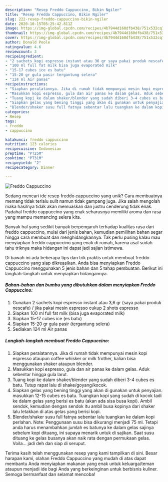 ```yaml
---
description: "Resep Freddo Cappuccino, Bikin Ngiler"
title: "Resep Freddo Cappuccino, Bikin Ngiler"
slug: 222-resep-freddo-cappuccino-bikin-ngiler
date: 2020-10-15T05:25:42.811Z
image: https://img-global.cpcdn.com/recipes/4b7944d160dfb438/751x532cq70/freddo-cappuccino-foto-resep-utama.jpg
thumbnail: https://img-global.cpcdn.com/recipes/4b7944d160dfb438/751x532cq70/freddo-cappuccino-foto-resep-utama.jpg
cover: https://img-global.cpcdn.com/recipes/4b7944d160dfb438/751x532cq70/freddo-cappuccino-foto-resep-utama.jpg
author: Donald Poole
ratingvalue: 4.6
reviewcount: 3
recipeingredient:
- "2 sachets kopi espresso instant atau 36 gr saya pakai produk nescafe  jika pakai mesin espresso cukup 2 shots espresso"
- "100 ml full fat milk bisa juga evaporated milk"
- "15-17 cubes ice es batu"
- "15-20 gr gula pasir tergantung selera"
- "124 ml Air panas"
recipeinstructions:
- "Siapkan peralatannya. Jika di rumah tidak mempunyai mesin kopi espresso ataupun coffee whisker or milk frother, kalian bisa menggunakan shaker ataupun blender."
- "Masukkan kopi espresso, gula dan air panas ke dalam gelas. Aduk sebentar hingga gula larut."
- "Tuang kopi ke dalam shaker/blender yang sudah diberi 3-4 cubes es batu. Tutup rapat lalu di shake/goyang/kocok."
- "Siapkan gelas yang bening tinggi yang akan di gunakan untuk penyajian. masukkan 12-15 cubes es batu. Tuangkan kopi yang sudah di kocok tadi ke dalam gelas yang berisi es batu (akan ada sisa busa kopi). Ambil sendok, kemudian dengan sendok itu ambil busa kopinya dari shaker lalu letakkan di atas gelas yang berisi kopi."
- "Blender/shaker susu full fatnya sebentar lalu tuangkan ke dalam kopi perlahan. Note: Penggunaan susu bisa dikurangi menjadi 75 ml. Tetapi anda harus menambahkan jumlah es batunya ke dalam gelas sajinya sebelum kopi dituang, ini supaya menarik untuk di sajikan. Saat susu dituang ke gelas busanya akan naik rata dengan permukaan gelas. Voila... jadi deh dan siap di seruput."
categories:
- Resep
tags:
- freddo
- cappuccino

katakunci: freddo cappuccino 
nutrition: 123 calories
recipecuisine: Indonesian
preptime: "PT25M"
cooktime: "PT31M"
recipeyield: "2"
recipecategory: Dinner

---
```



![Freddo Cappuccino](https://img-global.cpcdn.com/recipes/4b7944d160dfb438/751x532cq70/freddo-cappuccino-foto-resep-utama.jpg)

Sedang mencari ide resep freddo cappuccino yang unik? Cara membuatnya memang tidak terlalu sulit namun tidak gampang juga. Jika salah mengolah maka hasilnya tidak akan memuaskan dan justru cenderung tidak enak. Padahal freddo cappuccino yang enak seharusnya memiliki aroma dan rasa yang mampu memancing selera kita.



Banyak hal yang sedikit banyak berpengaruh terhadap kualitas rasa dari freddo cappuccino, mulai dari jenis bahan, kemudian pemilihan bahan segar hingga cara membuat dan menghidangkannya. Tak perlu pusing kalau mau menyiapkan freddo cappuccino yang enak di rumah, karena asal sudah tahu triknya maka hidangan ini dapat jadi sajian istimewa.


Di bawah ini ada beberapa tips dan trik praktis untuk membuat freddo cappuccino yang siap dikreasikan. Anda bisa menyiapkan Freddo Cappuccino menggunakan 5 jenis bahan dan 5 tahap pembuatan. Berikut ini langkah-langkah untuk menyiapkan hidangannya.

<!--inarticleads1-->

##### Bahan-bahan dan bumbu yang dibutuhkan dalam menyiapkan Freddo Cappuccino:

1. Gunakan 2 sachets kopi espresso instant atau 3,6 gr (saya pakai produk nescafe) / jika pakai mesin espresso cukup 2 shots espresso
1. Siapkan 100 ml full fat milk (bisa juga evaporated milk)
1. Siapkan 15-17 cubes ice (es batu)
1. Siapkan 15-20 gr gula pasir (tergantung selera)
1. Sediakan 124 ml Air panas




<!--inarticleads2-->

##### Langkah-langkah membuat Freddo Cappuccino:

1. Siapkan peralatannya. Jika di rumah tidak mempunyai mesin kopi espresso ataupun coffee whisker or milk frother, kalian bisa menggunakan shaker ataupun blender.
1. Masukkan kopi espresso, gula dan air panas ke dalam gelas. Aduk sebentar hingga gula larut.
1. Tuang kopi ke dalam shaker/blender yang sudah diberi 3-4 cubes es batu. Tutup rapat lalu di shake/goyang/kocok.
1. Siapkan gelas yang bening tinggi yang akan di gunakan untuk penyajian. masukkan 12-15 cubes es batu. Tuangkan kopi yang sudah di kocok tadi ke dalam gelas yang berisi es batu (akan ada sisa busa kopi). Ambil sendok, kemudian dengan sendok itu ambil busa kopinya dari shaker lalu letakkan di atas gelas yang berisi kopi.
1. Blender/shaker susu full fatnya sebentar lalu tuangkan ke dalam kopi perlahan. Note: Penggunaan susu bisa dikurangi menjadi 75 ml. Tetapi anda harus menambahkan jumlah es batunya ke dalam gelas sajinya sebelum kopi dituang, ini supaya menarik untuk di sajikan. Saat susu dituang ke gelas busanya akan naik rata dengan permukaan gelas. Voila... jadi deh dan siap di seruput.




Terima kasih telah menggunakan resep yang kami tampilkan di sini. Besar harapan kami, olahan Freddo Cappuccino yang mudah di atas dapat membantu Anda menyiapkan makanan yang enak untuk keluarga/teman ataupun menjadi ide bagi Anda yang berkeinginan untuk berbisnis kuliner. Semoga bermanfaat dan selamat mencoba!
